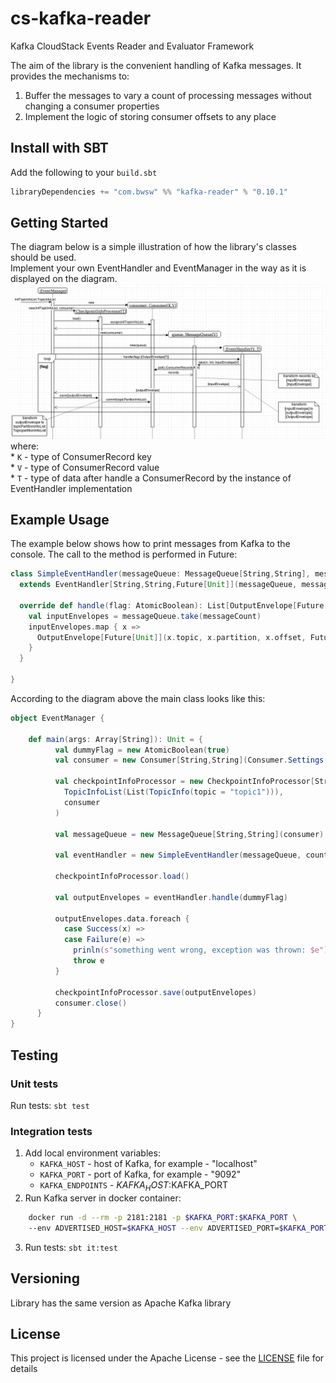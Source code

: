 # cs-kafka-reader
Kafka CloudStack Events Reader and Evaluator Framework

The aim of the library is the convenient handling of Kafka messages. It provides the mechanisms to:
1. Buffer the messages to vary a count of processing messages without changing a consumer properties
2. Implement the logic of storing consumer offsets to any place

## Install with SBT

Add the following to your `build.sbt`
```scala
libraryDependencies += "com.bwsw" %% "kafka-reader" % "0.10.1"
```
## Getting Started

The diagram below is a simple illustration of how the library's classes should be used. \
Implement your own EventHandler and EventManager in the way as it is displayed on the diagram. \
![Sequence](docs/diagrams/kafka-reader_sequence.png)
where: \
    * `K` - type of ConsumerRecord key \
    * `V` - type of ConsumerRecord value \
    * `T` - type of data after handle a ConsumerRecord by the instance of EventHandler implementation
      

## Example Usage

The example below shows how to print messages from Kafka to the console. The call to the method is performed in Future:
```scala
class SimpleEventHandler(messageQueue: MessageQueue[String,String], messageCount: Int)
  extends EventHandler[String,String,Future[Unit]](messageQueue, messageCount) {

  override def handle(flag: AtomicBoolean): List[OutputEnvelope[Future[Unit]]] = {
    val inputEnvelopes = messageQueue.take(messageCount)
    inputEnvelopes.map { x =>
      OutputEnvelope[Future[Unit]](x.topic, x.partition, x.offset, Future(println(x.data)))
    }
  }

}
```
According to the diagram above the main class looks like this:
```scala
object EventManager {
    
    def main(args: Array[String]): Unit = {
          val dummyFlag = new AtomicBoolean(true)
          val consumer = new Consumer[String,String](Consumer.Settings("localhost:9092", "group01", 3000))
      
          val checkpointInfoProcessor = new CheckpointInfoProcessor[String,String,Future[Unit]](
            TopicInfoList(List(TopicInfo(topic = "topic1"))),
            consumer
          )
      
          val messageQueue = new MessageQueue[String,String](consumer)
      
          val eventHandler = new SimpleEventHandler(messageQueue, countOfMessages = 1)
      
          checkpointInfoProcessor.load()
      
          val outputEnvelopes = eventHandler.handle(dummyFlag)
          
          outputEnvelopes.data.foreach {
            case Success(x) => 
            case Failure(e) =>
              prinln(s"something went wrong, exception was thrown: $e")
              throw e
          }
          
          checkpointInfoProcessor.save(outputEnvelopes)
          consumer.close()
      }
}
```
## Testing

### Unit tests

Run tests: `sbt test`

### Integration tests

1. Add local environment variables:
    * `KAFKA_HOST` - host of Kafka, for example - "localhost"
    * `KAFKA_PORT` - port of Kafka, for example - "9092"
    * `KAFKA_ENDPOINTS` - $KAFKA_HOST:$KAFKA_PORT
2. Run Kafka server in docker container:
```bash
    docker run -d --rm -p 2181:2181 -p $KAFKA_PORT:$KAFKA_PORT \ 
    --env ADVERTISED_HOST=$KAFKA_HOST --env ADVERTISED_PORT=$KAFKA_PORT spotify/kafka
```
3. Run tests: `sbt it:test`

## Versioning

Library has the same version as Apache Kafka library

## License

This project is licensed under the Apache License - see the [LICENSE](LICENSE) file for details
    
